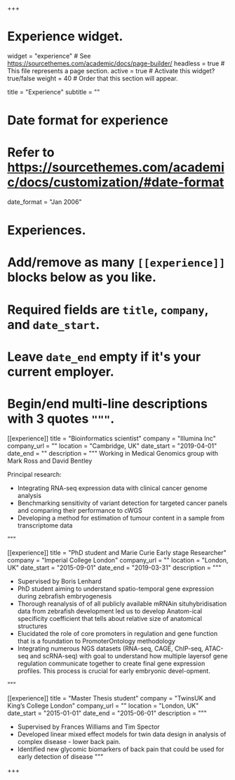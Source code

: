 +++
# Experience widget.
widget = "experience"  # See https://sourcethemes.com/academic/docs/page-builder/
headless = true  # This file represents a page section.
active = true  # Activate this widget? true/false
weight = 40  # Order that this section will appear.

title = "Experience"
subtitle = ""

# Date format for experience
#   Refer to https://sourcethemes.com/academic/docs/customization/#date-format
date_format = "Jan 2006"

# Experiences.
#   Add/remove as many `[[experience]]` blocks below as you like.
#   Required fields are `title`, `company`, and `date_start`.
#   Leave `date_end` empty if it's your current employer.
#   Begin/end multi-line descriptions with 3 quotes `"""`.
[[experience]]
  title = "Bioinformatics scientist"
  company = "Illumina Inc"
  company_url = ""
  location = "Cambridge, UK"
  date_start = "2019-04-01"
  date_end = ""
  description = """
  Working in Medical Genomics group with Mark Ross and David Bentley
  
  Principal research:
  
  * Integrating RNA-seq expression data with clinical cancer genome analysis
  * Benchmarking sensitivity of variant detection for targeted cancer panels and comparing their performance to cWGS
  * Developing a method for estimation of tumour content in a sample from transcriptome data
  
  """

[[experience]]
  title = "PhD student and Marie Curie Early stage Researcher"
  company = "Imperial College London"
  company_url = ""
  location = "London, UK"
  date_start = "2015-09-01"
  date_end = "2019-03-31"
  description = """
  * Supervised by Boris Lenhard
  * PhD student aiming to understand spatio-temporal gene expression during zebrafish embryogenesis 
  * Thorough reanalysis of of all publicly available mRNAin situhybridisation data from zebrafish development led us to develop Anatom-ical specificity coefficient that tells about relative size of anatomical structures
  * Elucidated the role of core promoters in regulation and gene function that is a foundation to PromoterOntology methodology
  * Integrating numerous NGS datasets (RNA-seq, CAGE, ChIP-seq, ATAC-seq and scRNA-seq) with goal to understand how multiple layersof gene regulation communicate together to create final gene expression profiles. This process is crucial for early embryonic devel-opment.
  
  """
  
[[experience]]
  title = "Master Thesis student"
  company = "TwinsUK and King’s College London"
  company_url = ""
  location = "London, UK"
  date_start = "2015-01-01"
  date_end = "2015-06-01"
  description = """
  * Supervised by Frances Williams and Tim Spector
  * Developed linear mixed effect models for twin data design in analysis of complex disease - lower back pain.
  * Identified new glycomic biomarkers of back pain that could be used for early detection of disease
  """

+++
